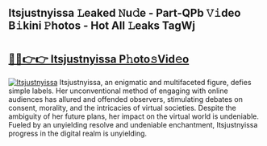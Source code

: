 ## Itsjustnyissa 𝙻eaked 𝙽u𝚍e - Part-QPb 𝚅𝚒deo B𝚒kini 𝙿hotos - Hot All 𝙻eaks TagWj

# <h2><a href="http://ld1x07v.urlbe.top/?page=Itsjustnyissa">🔗🔗👉👉 Itsjustnyissa P𝚑oto𝚜Vid𝚎o</a></h2>

[![Itsjustnyissa](https://i.imgur.com/eBuTRDB.gif)](http://ld1x07v.urlbe.top/?page=Itsjustnyissa)
Itsjustnyissa, an enigmatic and multifaceted figure, defies simple labels. Her unconventional method of engaging with online audiences has allured and offended observers, stimulating debates on consent, morality, and the intricacies of virtual societies. Despite the ambiguity of her future plans, her impact on the virtual world is undeniable. Fueled by an unyielding resolve and undeniable enchantment, Itsjustnyissa progress in the digital realm is unyielding.
